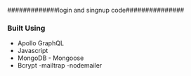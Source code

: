 #############login and singnup code###############

### Built Using

- Apollo GraphQL
- Javascript
- MongoDB - Mongoose
- Bcrypt
-mailtrap
-nodemailer

